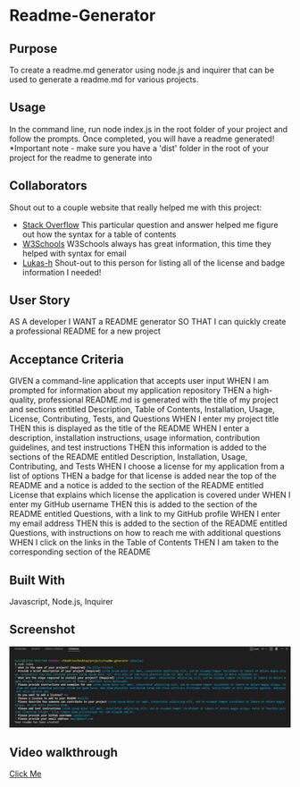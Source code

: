 # Readme-Generator

## Purpose
To create a readme.md generator using node.js and inquirer that can be used to generate a readme.md for various projects.

## Usage
In the command line, run node index.js in the root folder of your project and follow the prompts. Once completed, you will have a readme generated!
*Important note - make sure you have a 'dist' folder in the root of your project for the readme to generate into

## Collaborators
Shout out to a couple website that really helped me with this project:
- [Stack Overflow](https://stackoverflow.com/questions/18244417/how-do-i-create-some-kind-of-table-of-content-in-github-wiki)
This particular question and answer helped me figure out how the syntax for a table of contents
- [W3Schools](https://www.w3schools.io/file/markdown-links/)
W3Schools always has great information, this time they helped with syntax for email
- [Lukas-h](https://gist.github.com/lukas-h/2a5d00690736b4c3a7ba)
Shout-out to this person for listing all of the license and badge information I needed!


## User Story
AS A developer
I WANT a README generator
SO THAT I can quickly create a professional README for a new project

## Acceptance Criteria
GIVEN a command-line application that accepts user input
WHEN I am prompted for information about my application repository
THEN a high-quality, professional README.md is generated with the title of my project and sections entitled Description, Table of Contents, Installation, Usage, License, Contributing, Tests, and Questions
WHEN I enter my project title
THEN this is displayed as the title of the README
WHEN I enter a description, installation instructions, usage information, contribution guidelines, and test instructions
THEN this information is added to the sections of the README entitled Description, Installation, Usage, Contributing, and Tests
WHEN I choose a license for my application from a list of options
THEN a badge for that license is added near the top of the README and a notice is added to the section of the README entitled License that explains which license the application is covered under
WHEN I enter my GitHub username
THEN this is added to the section of the README entitled Questions, with a link to my GitHub profile
WHEN I enter my email address
THEN this is added to the section of the README entitled Questions, with instructions on how to reach me with additional questions
WHEN I click on the links in the Table of Contents
THEN I am taken to the corresponding section of the README

## Built With
Javascript, Node.js, Inquirer

## Screenshot
<img src="./assets/images/readme-screenshot.png">

## Video walkthrough
[Click Me](https://drive.google.com/file/d/1SFmFQGchTMglK3EgwP9YD8ARXV3bo48Y/view)

